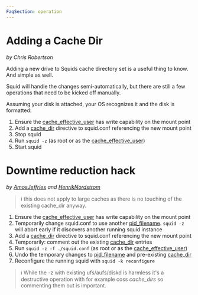 ```yaml
---
FaqSection: operation
---
```

# Adding a Cache Dir

*by Chris Robertson*

Adding a new drive to Squids cache directory set is a useful thing to
know. And simple as well.

Squid will handle the changes semi-automatically, but there are still a
few operations that need to be kicked off manually.

Assuming your disk is attached, your OS recognizes it and the disk is
formatted:

1. Ensure the
    [cache_effective_user](http://www.squid-cache.org/Doc/config/cache_effective_user)
    has write capability on the mount point
1. Add a [cache_dir](http://www.squid-cache.org/Doc/config/cache_dir)
    directive to squid.conf referencing the new mount point
1. Stop squid
1. Run `squid -z` (as root or as the
    [cache_effective_user](http://www.squid-cache.org/Doc/config/cache_effective_user))
1. Start squid

# Downtime reduction hack

*by [AmosJeffries](/AmosJeffries) and [HenrikNordstrom](/HenrikNordstrom)*

> :information_source: this does not apply to large caches as there is no
touching of the existing cache_dir anyway.

1. Ensure the
  [cache_effective_user](http://www.squid-cache.org/Doc/config/cache_effective_user)
  has write capability on the mount point
1. Temporarily change squid.conf to use another
  [pid_filename](http://www.squid-cache.org/Doc/config/pid_filename).
  `squid -z` will abort early if it discovers another running squid
  instance
1. Add a [cache_dir](http://www.squid-cache.org/Doc/config/cache_dir)
  directive to squid.conf referencing the new mount point
1. Temporarily: comment out the existing
  [cache_dir](http://www.squid-cache.org/Doc/config/cache_dir)
  entries
1. Run `squid -z -f ./squid.conf` (as root or as the
  [cache_effective_user](http://www.squid-cache.org/Doc/config/cache_effective_user))
1. Undo the temporary changes to
  [pid_filename](http://www.squid-cache.org/Doc/config/pid_filename)
  and pre-existing
  [cache_dir](http://www.squid-cache.org/Doc/config/cache_dir)
1. Reconfigure the running squid with `squid -k reconfigure`

> :information_source:
  While the -z with existing ufs/aufs/diskd is harmless it's a
  destructive operation with for example coss
  _cache_dirs_ so
  commenting them out is important.
